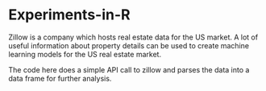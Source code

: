 # Experiments-in-R

Zillow is a company which hosts real estate data for the US market. A lot of useful information about property details can be used
to create machine learning models for the US real estate market.

The code here does a simple API call to zillow and parses the data into a data frame for further analysis.
